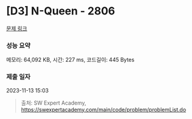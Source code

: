 # [D3] N-Queen - 2806 

[문제 링크](https://swexpertacademy.com/main/code/problem/problemDetail.do?contestProbId=AV7GKs06AU0DFAXB) 

### 성능 요약

메모리: 64,092 KB, 시간: 227 ms, 코드길이: 445 Bytes

### 제출 일자

2023-11-13 15:03



> 출처: SW Expert Academy, https://swexpertacademy.com/main/code/problem/problemList.do